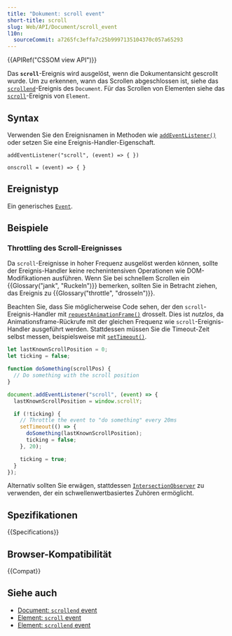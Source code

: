 ```yaml
---
title: "Dokument: scroll event"
short-title: scroll
slug: Web/API/Document/scroll_event
l10n:
  sourceCommit: a7265fc3effa7c25b9997135104370c057a65293
---
```


{{APIRef("CSSOM view API")}}

Das **`scroll`**-Ereignis wird ausgelöst, wenn die Dokumentansicht gescrollt wurde. Um zu erkennen, wann das Scrollen abgeschlossen ist, siehe das [`scrollend`](/de/docs/Web/API/Document/scrollend_event)-Ereignis des `Document`. Für das Scrollen von Elementen siehe das [`scroll`](/de/docs/Web/API/Element/scroll_event)-Ereignis von `Element`.

## Syntax

Verwenden Sie den Ereignisnamen in Methoden wie [`addEventListener()`](/de/docs/Web/API/EventTarget/addEventListener) oder setzen Sie eine Ereignis-Handler-Eigenschaft.

```js-nolint
addEventListener("scroll", (event) => { })

onscroll = (event) => { }
```

## Ereignistyp

Ein generisches [`Event`](/de/docs/Web/API/Event).

## Beispiele

### Throttling des Scroll-Ereignisses

Da `scroll`-Ereignisse in hoher Frequenz ausgelöst werden können, sollte der Ereignis-Handler keine rechenintensiven Operationen wie DOM-Modifikationen ausführen. Wenn Sie bei schnellem Scrollen ein {{Glossary("jank", "Ruckeln")}} bemerken, sollten Sie in Betracht ziehen, das Ereignis zu {{Glossary("throttle", "drosseln")}}.

Beachten Sie, dass Sie möglicherweise Code sehen, der den `scroll`-Ereignis-Handler mit [`requestAnimationFrame()`](/de/docs/Web/API/Window/requestAnimationFrame) drosselt. Dies ist _nutzlos_, da Animationsframe-Rückrufe mit der gleichen Frequenz wie `scroll`-Ereignis-Handler ausgeführt werden. Stattdessen müssen Sie die Timeout-Zeit selbst messen, beispielsweise mit [`setTimeout()`](/de/docs/Web/API/Window/setTimeout).

```js
let lastKnownScrollPosition = 0;
let ticking = false;

function doSomething(scrollPos) {
  // Do something with the scroll position
}

document.addEventListener("scroll", (event) => {
  lastKnownScrollPosition = window.scrollY;

  if (!ticking) {
    // Throttle the event to "do something" every 20ms
    setTimeout(() => {
      doSomething(lastKnownScrollPosition);
      ticking = false;
    }, 20);

    ticking = true;
  }
});
```

Alternativ sollten Sie erwägen, stattdessen [`IntersectionObserver`](/de/docs/Web/API/IntersectionObserver) zu verwenden, der ein schwellenwertbasiertes Zuhören ermöglicht.

## Spezifikationen

{{Specifications}}

## Browser-Kompatibilität

{{Compat}}

## Siehe auch

- [Document: `scrollend` event](/de/docs/Web/API/Document/scrollend_event)
- [Element: `scroll` event](/de/docs/Web/API/Element/scroll_event)
- [Element: `scrollend` event](/de/docs/Web/API/Element/scrollend_event)
